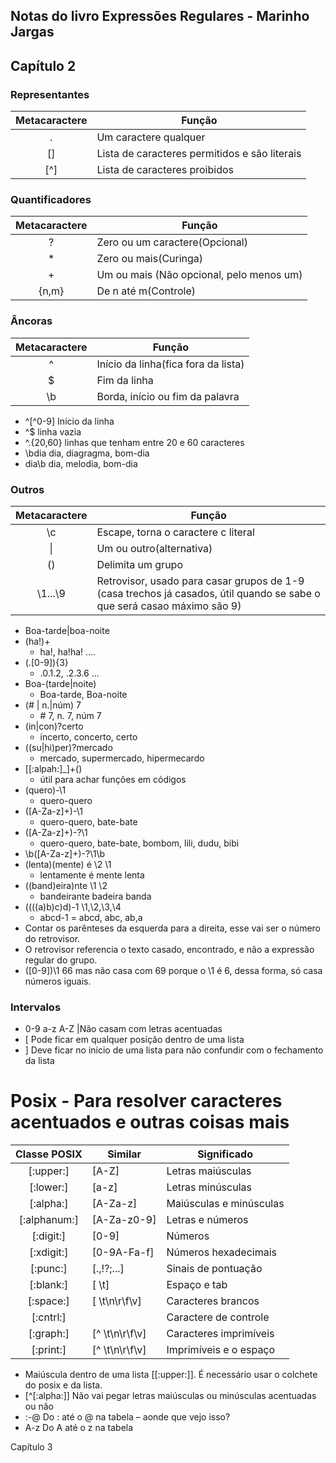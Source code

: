 ## Notas do livro Expressões Regulares - Marinho Jargas

## Capítulo 2

### Representantes

| Metacaractere | Função| 
|:-----:|-----|
| .   | Um caractere qualquer| 
| []  | Lista de caracteres permitidos e são literais|  
|  [^]| Lista de caracteres proibidos |

### Quantificadores

| Metacaractere |	Função |
|:----:|----|	
|?    | Zero ou um caractere(Opcional)|
|*	|Zero ou mais(Curinga)|
|+|	Um ou mais (Não opcional, pelo menos um)|
|{n,m}	|De n até m(Controle)|

### Âncoras

|Metacaractere	| Função|
|:----:|-----|
|^|	Início da linha(fica fora da lista)|
|$|	Fim da linha |
|\b|	Borda, início ou fim da palavra|

* ^[^0-9]		Início da linha	
* ^$ 		linha vazia
* ^.{20,60}	linhas que tenham entre 20 e 60 caracteres
* \bdia		dia, diagragma, bom-dia
* dia\b		dia, melodia, bom-dia

### Outros

|Metacaractere|	Função|
|:---:|---|
|\c|	Escape, torna o caractere c literal|
|	\| |Um ou outro(alternativa)|
|()|	Delimita um grupo|
|\1...\9|	Retrovisor, usado para casar grupos de 1-9 (casa trechos já casados, útil quando se sabe o que será casao máximo são 9)|

* Boa-tarde|boa-noite
* (ha!)+				
    - ha!, ha!ha! ....
* (\.[0-9]){3}			
    - .0.1.2, .2.3.6 ...
* Boa-(tarde|noite)		
    - Boa-tarde, Boa-noite
* (# | n\.|núm) 7			
    - \# 7, n. 7, núm 7
* (in|con)?certo			
    - incerto, concerto, certo
* ((su|hi)per)?mercado		
    - mercado, supermercado, hipermecardo
* [[:alpah:]_]+\(\)			
    - útil para achar funções em códigos
* (quero)-\1			
    - quero-quero
* ([A-Za-z]+)-\1			
    - quero-quero, bate-bate
* ([A-Za-z]+)-?\1			
    - quero-quero, bate-bate, bombom, lili, dudu, bibi 
* \b([A-Za-z]+)-?\1\b
* (lenta)(mente) é \2 \1		
    - lentamente é mente lenta
* ((band)eira)nte \1 \2		
    - bandeirante badeira banda
* ((((a)b)c)d)-1 \1,\2,\3,\4	
    - abcd-1 = abcd, abc, ab,a
* Contar os parênteses da esquerda para a direita, esse vai ser o número do retrovisor.
* O retrovisor referencia o texto casado, encontrado, e não a expressão regular do grupo.
* (\[0-9])\1	66 mas não casa com 69 porque o \1 é 6, dessa forma, só casa números iguais.

### Intervalos

* 0-9	a-z	A-Z	|Não casam com letras acentuadas
* \[ 	Pode ficar em qualquer posição dentro de uma lista
* \]	Deve ficar no início de uma lista para não confundir com o fechamento da lista

# Posix - Para resolver caracteres acentuados e outras coisas mais

|Classe POSIX|	Similar	|Significado|
|:---:|----|----|
|[:upper:]|	\[A-Z]	|Letras maiúsculas|
|[:lower:]|	\[a-z]	|Letras minúsculas|
|[:alpha:]|	\[A-Za-z]	|Maiúsculas e minúsculas|
|[:alphanum:]|	\[A-Za-z0-9]	|Letras e números|
|[:digit:]|	\[0-9]	|Números|
|[:xdigit:]|	\[0-9A-Fa-f]|	Números hexadecimais|
|[:punc:]|	\[.,!?;...]|	Sinais de pontuação|
|[:blank:]|	\[ \t]	|Espaço e tab|
|[:space:]|	\[ \t\n\r\f\v]	|Caracteres brancos|
|[:cntrl:]|		|Caractere de controle|
|[:graph:]|	\[^ \t\n\r\f\v]	|Caracteres imprimíveis|
|[:print:]|	\[^ \t\n\r\f\v]	|Imprimíveis e o espaço|

* Maiúscula dentro de uma lista [[:upper:]]. É necessário usar o colchete do posix e da lista.
* \[^[:alpha:]]	Não vai pegar letras maiúsculas ou minúsculas acentuadas ou não
* :-@		Do : até o @ na tabela – aonde que vejo isso?
* A-z		Do A até o z na tabela 

Capítulo 3

